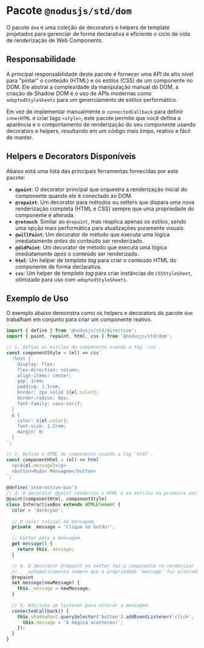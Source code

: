 # Pacote `@nodusjs/std/dom`

O pacote `dom` é uma coleção de decorators e helpers de template projetados para gerenciar de forma declarativa e eficiente o ciclo de vida de renderização de Web Components.

## Responsabilidade

A principal responsabilidade deste pacote é fornecer uma API de alto nível para "pintar" o conteúdo (HTML) e os estilos (CSS) de um componente no DOM. Ele abstrai a complexidade da manipulação manual do DOM, a criação de Shadow DOM e o uso de APIs modernas como `adoptedStyleSheets` para um gerenciamento de estilos performático.

Em vez de implementar manualmente o `connectedCallback` para definir `innerHTML` e criar tags `<style>`, este pacote permite que você defina a aparência e o comportamento de renderização do seu componente usando decorators e helpers, resultando em um código mais limpo, reativo e fácil de manter.

## Helpers e Decorators Disponíveis

Abaixo está uma lista das principais ferramentas fornecidas por este pacote:

  - **`@paint`**: O decorator principal que orquestra a renderização inicial do componente quando ele é conectado ao DOM.
  - **`@repaint`**: Um decorator para métodos ou setters que dispara uma nova renderização completa (HTML e CSS) sempre que uma propriedade do componente é alterada.
  - **`@retouch`**: Similar ao `@repaint`, mas reaplica apenas os estilos, sendo uma opção mais performática para atualizações puramente visuais.
  - **`@willPaint`**: Um decorator de método que executa uma lógica imediatamente *antes* do conteúdo ser renderizado.
  - **`@didPaint`**: Um decorator de método que executa uma lógica imediatamente *após* o conteúdo ser renderizado.
  - **`html`**: Um helper de *template tag* para criar o conteúdo HTML do componente de forma declarativa.
  - **`css`**: Um helper de *template tag* para criar instâncias de `CSSStyleSheet`, otimizado para uso com `adoptedStyleSheets`.

## Exemplo de Uso

O exemplo abaixo demonstra como os helpers e decorators do pacote `dom` trabalham em conjunto para criar um componente reativo.

```javascript
import { define } from '@nodusjs/std/directive';
import { paint, repaint, html, css } from '@nodusjs/std/dom';

// 1. Define os estilos do componente usando a tag `css`.
const componentStyle = (el) => css`
  :host {
    display: flex;
    flex-direction: column;
    align-items: center;
    gap: 1rem;
    padding: 1.5rem;
    border: 2px solid ${el.color};
    border-radius: 8px;
    font-family: sans-serif;
  }
  p {
    color: ${el.color};
    font-size: 1.2rem;
    margin: 0;
  }
`;

// 2. Define o HTML do componente usando a tag `html`.
const componentHtml = (el) => html`
  <p>${el.message}</p>
  <button>Mudar Mensagem</button>
`;

@define('interactive-box')
// 3. O decorator @paint renderiza o HTML e os estilos na primeira vez.
@paint(componentHtml, componentStyle)
class InteractiveBox extends HTMLElement {
  color = 'darkcyan';
  
  // O valor inicial da mensagem.
  private _message = 'Clique no botão!';

  // Getter para a mensagem.
  get message() {
    return this._message;
  }

  // 4. O decorator @repaint no setter faz o componente re-renderizar
  //    automaticamente sempre que a propriedade 'message' for alterada.
  @repaint
  set message(newMessage) {
    this._message = newMessage;
  }
  
  // 5. Adiciona um listener para alterar a mensagem.
  connectedCallback() {
    this.shadowRoot.querySelector('button').addEventListener('click', () => {
      this.message = 'A mágica aconteceu!';
    });
  }
}
```
